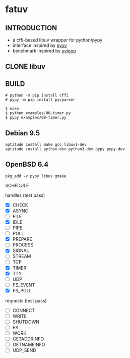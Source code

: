 # fatuv

## INTRODUCTION

* a cffi-based libuv wrapper for python/pypy
* interface inspired by [pyuv][1]
* benchmark inspired by [uvloop][2]


## CLONE libuv

## BUILD

```
# python -m pip install cffi
# pypy -m pip install pycparser

$ make
$ python examples/08-timer.py
$ pypy examples/08-timer.py
```

## Debian 9.5

```
aptitude install make gcc libuv1-dev
aptitude install python-dev python3-dev pypy pypy-dev
```

## OpenBSD 6.4

```
pkg_add -v pypy libuv gmake
```


[1]: https://github.com/saghul/pyuv/
[2]: https://github.com/MagicStack/uvloop

SCHEDULE

handles (test pass)
- [x] CHECK
- [x] ASYNC
- [ ] FILE
- [x] IDLE
- [ ] PIPE
- [ ] POLL
- [x] PREPARE
- [ ] PROCESS
- [x] SIGNAL
- [ ] STREAM
- [ ] TCP
- [x] TIMER
- [x] TTY
- [ ] UDP
- [ ] FS_EVENT
- [x] FS_POLL

requests (test pass)
- [ ] CONNECT
- [ ] WRITE
- [ ] SHUTDOWN
- [ ] FS
- [ ] WORK
- [ ] GETADDRINFO
- [ ] GETNAMEINFO
- [ ] UDP_SEND
